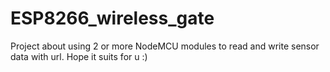 # ESP8266_wireless_gate
Project about using 2 or more NodeMCU modules to read and write sensor data with url. Hope it suits for u :)
